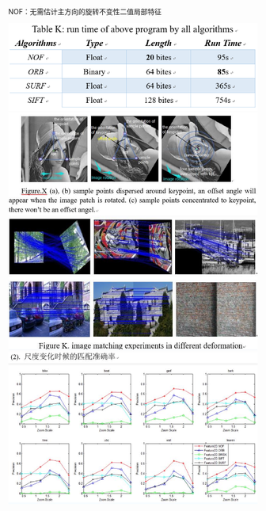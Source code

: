 NOF：无需估计主方向的旋转不变性二值局部特征

![](image/fig18.jpg)
![](image/fig1.jpg)
![](image/fig9.jpg)
![](image/fig12.jpg)
